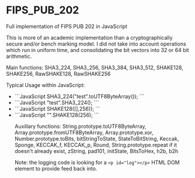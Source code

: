 # FIPS_PUB_202
Full implementation of FIPS PUB 202 in JavaScript

This is more of an academic implementation than a cryptographically secure and/or bench marking model. I did not take into account operations which run in uniform time, and consolidating the bit vectors into 32 or 64 bit arithmetic.

Main functions: SHA3_224, SHA3_256, SHA3_384, SHA3_512, SHAKE128, SHAKE256, RawSHAKE128, RawSHAKE256

Typical Usage within JavaScript:
<ul><li>
```JavaScript 
SHA3_224("test".toUTF8ByteArray());
```
</li><li>
```JavaScript 
"test".SHA3_224();
```
</li><li>
```JavaScript 
SHAKE128([],256));
```
</li><li>
```JavaScript 
"".SHAKE128(256);
```
</li>

Auxillary functions: String.prototype.toUTF8ByteArray, Array.prototype.fromUTF8ByteArray, Array.prototype.xor, Number.prototype.toBits, bitStringToState, StateToBitString, Keccak, Sponge, KECCAK_f, KECCAK_p, Round, String.prototype.repeat if it doesn't already exist, zString, pad101, initState, BitsToHex, h2b, b2h

Note: the logging code is looking for a `<p id="log"></p>` HTML DOM element to provide feed back into.

